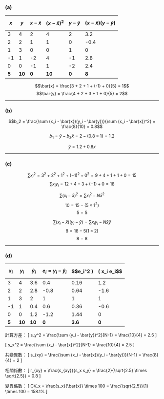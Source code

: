 
### **(a)**
| $$x$$ | $$y$$ | $$x - \bar{x}$$ | $$(x - \bar{x})^2$$ | $$y - \bar{y}$$ | $$(x - \bar{x})(y - \bar{y})$$ |
|---|---|---|---|---|---|
| 3  | 4  | 2   | 4   | 2  | 3.2 |
| 2  | 2  | 1   | 1   | 0 | -0.4 |
| 1  | 3  | 0   | 0   | 1  | 0 |
| -1 | 1  | -2  | 4   | -1 | 2.8 |
| 0  | 0  | -1  | 1   | -2 | 2.4 |
| **5** | **10** | **0** | **10** | **0** | **8** |


$$\bar{x} = \frac{3 + 2 + 1 + (-1) + 0}{5} = 1$$
$$\bar{y} = \frac{4 + 2 + 3 + 1 + 0}{5} = 2$$

---

### **(b)**


$$b_2 = \frac{\sum (x_i - \bar{x})(y_i - \bar{y})}{\sum (x_i - \bar{x})^2} = \frac{8}{10} = 0.8$$


$$b_1 = \bar{y} - b_2 \bar{x} = 2 - (0.8 \times 1) = 1.2$$


$$\hat{y} = 1.2 + 0.8x$$

---

### **(c)**


$$\sum x_i^2 = 3^2 + 2^2 + 1^2 + (-1)^2 + 0^2 = 9 + 4 + 1 + 1 + 0 = 15$$
$$\sum x_i y_i = 12 + 4 + 3 + (-1) + 0 = 18$$
   

$$\sum (x_i - \bar{x})^2 = \sum x_i^2 - N\bar{x}^2$$
$$10 = 15 - (5 \times 1^2)$$
$$5=5$$

$$\sum (x_i - \bar{x})(y_i - \bar{y}) = \sum x_i y_i - N\bar{x} \bar{y}$$
$$8 = 18 - 5(1\times2)$$
$$8 = 8$$



---

### **(d)**
| $$x_i$$ | $$y_i$$ | $$\hat{y}_i$$ | $$e_i = y_i - \hat{y}_i$$ | $$e_i^2 \) | \( x_i e_i$$ |
|---|---|---|---|---|---|
| 3  | 4  | 3.6   | 0.4   | 0.16   | 1.2   |
| 2  | 2  | 2.8 | -0.8 | 0.64 | -1.6 |
| 1  | 3  | 2 | 1 | 1 | 1 |
| -1 | 1  | 0.4 | 0.6 | 0.36 | -0.6 |
| 0  | 0  | 1.2 | -1.2 | 1.44 | 0 |
| **5** | **10** | **10** | **0** | **3.6** | **0** |

計算方差：
\[
s_y^2 = \frac{\sum (y_i - \bar{y})^2}{N-1} = \frac{10}{4} = 2.5
\]

\[
s_x^2 = \frac{\sum (x_i - \bar{x})^2}{N-1} = \frac{10}{4} = 2.5
\]

共變異數：
\[
s_{xy} = \frac{\sum (x_i - \bar{x})(y_i - \bar{y})}{N-1} = \frac{8}{4} = 2
\]

相關係數：
\[
r_{xy} = \frac{s_{xy}}{s_x s_y} = \frac{2}{\sqrt{2.5} \times \sqrt{2.5}} = 0.8
\]

變異係數：
\[
CV_x = \frac{s_x}{\bar{x}} \times 100 = \frac{\sqrt{2.5}}{1} \times 100 = 158.1\%
\]

